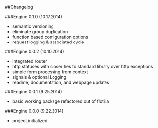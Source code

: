 ##Changelog

###Engine 0.1.0 (10.17.2014)

- semantic versioning
- eliminate group duplication
- function based configuration options
- request logging & associated cycle 

###Engine 0.0.2 (10.10.2014)

- integrated router 
- http statuses with closer ties to standard library over http exceptions
- simple form processing from context
- signals & optional Logging
- readme, documentation, and webpage updates

###Engine 0.0.1 (9.25.2014)

- basic working package refactored out of flotilla

###Engine 0.0.0 (9.22.2014)

- project initialized

